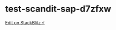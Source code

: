 # test-scandit-sap-d7zfxw

[Edit on StackBlitz ⚡️](https://stackblitz.com/edit/test-scandit-sap-d7zfxw)